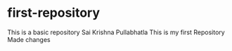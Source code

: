 # first-repository
This is a basic repository 
Sai Krishna Pullabhatla
This is my first Repository
Made changes
